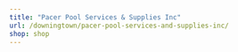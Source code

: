 ```yaml
---
title: "Pacer Pool Services & Supplies Inc"
url: /downingtown/pacer-pool-services-and-supplies-inc/
shop: shop
---
```

